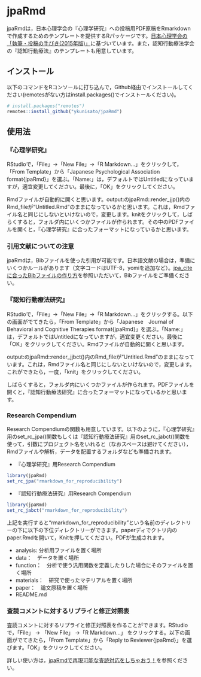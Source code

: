 # jpaRmd

<!-- badges: start -->
<!-- badges: end -->

jpaRmdは，日本心理学会の『心理学研究』への投稿用PDF原稿をRmarkdownで作成するためのテンプレートを提供するRパッケージです。[日本心理学会の「執筆・投稿の手びき(2015年版)」](https://psych.or.jp/manual/)に基づいています。また，認知行動療法学会の『認知行動療法』のテンプレートも用意しています。

## インストール

以下のコマンドをRコンソールに打ち込んで，Github経由でインストールしてください(remotesがない方はinstall.packages()でインストールください)。

``` r
# install.packages("remotes")
remotes::install_github("ykunisato/jpaRmd")
```

## 使用法

### 『心理学研究』

RStudioで，「File」->「New File」->「R Markdown…」をクリックして，「From Template」から「Japanese Psychological Association format{jpaRmd}」を選ぶ。「Name:」は，デフォルトではUntitledになっていますが，適宜変更してください。最後に，「OK」をクリックしてください。

Rmdファイルが自動的に開くと思います。output:のjpaRmd::render_jjp()内のRmd_fileが“Untitled.Rmd”のままになっているかと思います。これは，Rmdファイル名と同じにしないといけないので，変更します。knitをクリックして，しばらくすると，フォルダ内にいくつかファイルが作られます。その中のPDFファイルを開くと，『心理学研究』に合ったフォーマットになっているかと思います。


### 引用文献についての注意

jpaRmdは，Bibファイルを使った引用が可能です。日本語文献の場合は，準備にいくつかルールがあります（文字コードはUTF-8，yomiを追加など）。[jpa\_citeに合ったBibファイルの作り方](https://qiita.com/kosugitti/items/63140ead7942d4e9b1d7)を参照いただいて，Bibファイルをご準備ください。

### 『認知行動療法研究』

RStudioで，「File」->「New File」->「R Markdown…」をクリックする。以下の画面がでてきたら，「From Template」から「Japanese　Journal of Behavioral and Cognitive Therapies format{jpaRmd}」を選ぶ。「Name:」は，デフォルトではUntitledになっていますが，適宜変更ください。最後に「OK」をクリックしてください。Rmdファイルが自動的に開くと思います。

output:のjpaRmd::render_jjbct()内のRmd_fileが“Untitled.Rmd”のままになっています。これは，Rmdファイル名と同じにしないといけないので，変更します。これができたら，一度，「knit」をクリックしてください。

しばらくすると，フォルダ内にいくつかファイルが作られます。PDFファイルを開くと，『認知行動療法研究』に合ったフォーマットになっているかと思います。


### Research Compendium

Research
Compendiumの関数も用意しています。以下のように，『心理学研究』用のset_rc_jpa()関数もしくは『認知行動療法研究』用のset_rc_jabct()関数を使って，引数にプロジェクト名をいれると（なおスペースは避けてください），Rmdファイルや解析，データを配置するフォルダなども準備されます。

-   『心理学研究』用Research Compendium

``` r
library(jpaRmd)
set_rc_jpa("rmarkdown_for_reproducibility")
``` 

-   『認知行動療法研究』用Research Compendium

``` r
library(jpaRmd)
set_rc_jabct("rmarkdown_for_reproducibility")
``` 


上記を実行すると“rmarkdown_for_reproducibility”という名前のディレクトリーの下に以下の下位ディレクトリーができます。paperディでクトリ内のpaper.Rmdを開いて，Knitを押してください。PDFが生成されます。

-   analysis: 分析用ファイルを置く場所
-   data：　データを置く場所
-   function：　分析で使う汎用関数を定義したりした場合にそのファイルを置く場所
-   materials：　研究で使ったマテリアルを置く場所
-   paper：　論文原稿を置く場所
-   README.md

### 査読コメントに対するリプライと修正対照表

査読コメントに対するリプライと修正対照表を作ることができます。RStudioで，「File」
-> 「New File」 ->「R Markdown…」
をクリックする。以下の画面がでてきたら，「From Template」から「Reply to
Reviewer{jpaRmd}」を選びます。「OK」をクリックしてください。


詳しい使い方は，[jpaRmdで再現可能な査読対応をしちゃおう！](https://cpp-laboratory.hatenablog.com/entry/2020/12/19/054240)を参照ください。
